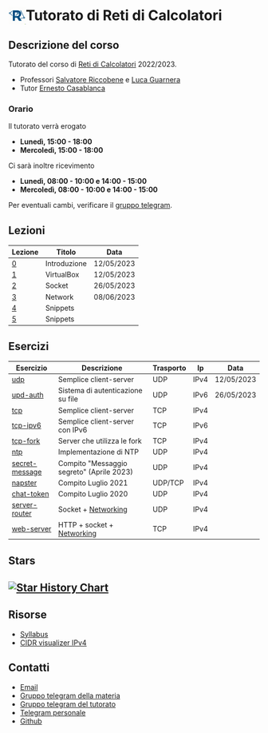 # <img src="icon.png" align="left" width="35" height="35" alt="Icona del corso"> Tutorato di Reti di Calcolatori

<!-- New section -->

## Descrizione del corso

Tutorato del corso di [Reti di Calcolatori](http://web.dmi.unict.it/corsi/l-31/insegnamenti?seuid=EF0D54F4-9429-4853-A10C-355A2FD9C3A1) 2022/2023.

- Professori [Salvatore Riccobene](http://web.dmi.unict.it/corsi/l-31/docenti/salvatore.antonio.riccobene) e [Luca Guarnera](http://web.dmi.unict.it/docenti/luca.guarnera)
- Tutor [Ernesto Casablanca](https://github.com/TendTo)

<!-- New subsection -->

### Orario

Il tutorato verrà erogato

- **Lunedì, 15:00 - 18:00**
- **Mercoledì, 15:00 - 18:00**

Ci sarà inoltre ricevimento

- **Lunedì, 08:00 - 10:00 e 14:00 - 15:00**
- **Mercoledì, 08:00 - 10:00 e 14:00 - 15:00**

Per eventuali cambi, verificare il [gruppo telegram](https://t.me/+atIlrFYsi3I5NDc8).

<!-- New section -->

## Lezioni

<div class="scrollable">

| Lezione                                                                           | Titolo       | Data       |
| --------------------------------------------------------------------------------- | ------------ | ---------- |
| [0](https://tendto.github.io/Tutorato-Reti-di-Calcolatori/lezioni/0-Introduzione) | Introduzione | 12/05/2023 |
| [1](https://tendto.github.io/Tutorato-Reti-di-Calcolatori/lezioni/1-VirtualBox)   | VirtualBox   | 12/05/2023 |
| [2](https://tendto.github.io/Tutorato-Reti-di-Calcolatori/lezioni/2-Socket)       | Socket       | 26/05/2023 |
| [3](https://tendto.github.io/Tutorato-Reti-di-Calcolatori/lezioni/3-Network)      | Network      | 08/06/2023 |
| [4](https://tendto.github.io/Tutorato-Reti-di-Calcolatori/lezioni/4-Snippets)     | Snippets     |            |
| [5](https://tendto.github.io/Tutorato-Reti-di-Calcolatori/lezioni/5-Esercizi)     | Snippets     |            |

</div>

<!-- New section -->

## Esercizi

| Esercizio                                                                                                           | Descrizione                                                                                                                  | Trasporto | Ip   | Data       |
| ------------------------------------------------------------------------------------------------------------------- | ---------------------------------------------------------------------------------------------------------------------------- | --------- | ---- | ---------- |
| [udp](https://github.com/TendTo/Tutorato-Reti-di-Calcolatori/blob/master/esercizi/socket/udp)                       | Semplice client-server                                                                                                       | UDP       | IPv4 | 12/05/2023 |
| [upd-auth](https://github.com/TendTo/Tutorato-Reti-di-Calcolatori/blob/master/esercizi/socket/udp-auth)             | Sistema di autenticazione su file                                                                                            | UDP       | IPv6 | 26/05/2023 |
| [tcp](https://github.com/TendTo/Tutorato-Reti-di-Calcolatori/blob/master/esercizi/socket/tcp)                       | Semplice client-server                                                                                                       | TCP       | IPv4 |            |
| [tcp-ipv6](https://github.com/TendTo/Tutorato-Reti-di-Calcolatori/blob/master/esercizi/socket/tcp-ipv6)             | Semplice client-server con IPv6                                                                                              | TCP       | IPv6 |            |
| [tcp-fork](https://github.com/TendTo/Tutorato-Reti-di-Calcolatori/blob/master/esercizi/socket/tcp-fork)             | Server che utilizza le fork                                                                                                  | TCP       | IPv4 |            |
| [ntp](https://github.com/TendTo/Tutorato-Reti-di-Calcolatori/blob/master/esercizi/socket/ntp)                       | Implementazione di NTP                                                                                                       | UDP       | IPv4 |            |
| [secret-message](https://github.com/TendTo/Tutorato-Reti-di-Calcolatori/blob/master/esercizi/socket/secret-message) | Compito "Messaggio segreto" (Aprile 2023)                                                                                    | UDP       | IPv4 |            |
| [napster](https://github.com/TendTo/Tutorato-Reti-di-Calcolatori/blob/master/esercizi/socket/napster)               | Compito Luglio 2021                                                                                                          | UDP/TCP   | IPv4 |            |
| [chat-token](https://github.com/TendTo/Tutorato-Reti-di-Calcolatori/blob/master/esercizi/socket/chat-token)         | Compito Luglio 2020                                                                                                          | UDP       | IPv4 |            |
| [server-router](https://github.com/TendTo/Tutorato-Reti-di-Calcolatori/blob/master/esercizi/socket/server-routing)  | Socket + [Networking](https://github.com/TendTo/Tutorato-Reti-di-Calcolatori/blob/master/esercizi/network/server-routing)    | UDP       | IPv4 |            |
| [web-server](https://github.com/TendTo/Tutorato-Reti-di-Calcolatori/blob/master/esercizi/socket/web-server)         | HTTP + socket + [Networking](https://github.com/TendTo/Tutorato-Reti-di-Calcolatori/blob/master/esercizi/network/web-server) | TCP       | IPv4 |            |

<!-- New section -->

## Stars

## [![Star History Chart](https://api.star-history.com/svg?repos=TendTo/Tutorato-Reti-di-Calcolatori&type=Date)](https://star-history.com/#TendTo/Tutorato-Reti-di-Calcolatori&Date)

<!-- New section -->

## Risorse

- [Syllabus](https://web.dmi.unict.it/corsi/l-31/insegnamenti/?cod=19084)
- [CIDR visualizer IPv4](https://cidr.xyz/)

<!-- New section -->

## Contatti

- [Email](mailto:casablancaernesto@gmail.com)
- [Gruppo telegram della materia](https://t.me/+CBrlIVdKV2ynosTCF6FXDw)
- [Gruppo telegram del tutorato](https://t.me/+atIlrFYsi3I5NDc8)
- [Telegram personale](https://t.me/TendTo)
- [Github](https://github.com/TendTo)
